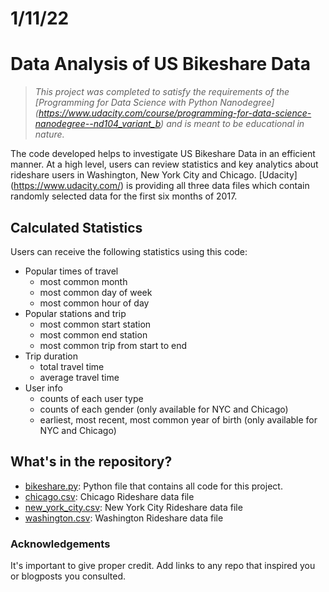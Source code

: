 # 1/11/22
# Data Analysis of US Bikeshare Data

> *This project was completed to satisfy the requirements of the [Programming for Data Science with Python Nanodegree] (https://www.udacity.com/course/programming-for-data-science-nanodegree--nd104_variant_b) and is meant to be educational in nature.*

The code developed helps to investigate US Bikeshare Data in an efficient manner. At a high level,
users can review statistics and key analytics about rideshare users in Washington, New York City and Chicago. [Udacity] (https://www.udacity.com/) is providing all three data files which contain randomly selected data for the first six months of 2017.

## Calculated Statistics

Users can receive the following statistics using this code:

- Popular times of travel
  - most common month
  - most common day of week
  - most common hour of day
- Popular stations and trip
  - most common start station
  - most common end station
  - most common trip from start to end
- Trip duration
  - total travel time
  - average travel time
- User info
  - counts of each user type
  - counts of each gender (only available for NYC and Chicago)
  - earliest, most recent, most common year of birth (only available for NYC and Chicago)


## What's in the repository?

- [bikeshare.py](./bikeshare.py): Python file that contains all code for this project.
- [chicago.csv](.chicago.csv): Chicago Rideshare data file
- [new_york_city.csv](.new_york_city.csv): New York City Rideshare data file
- [washington.csv](.washington.csv): Washington Rideshare data file

### Acknowledgements
It's important to give proper credit. Add links to any repo that inspired you or blogposts you consulted.
